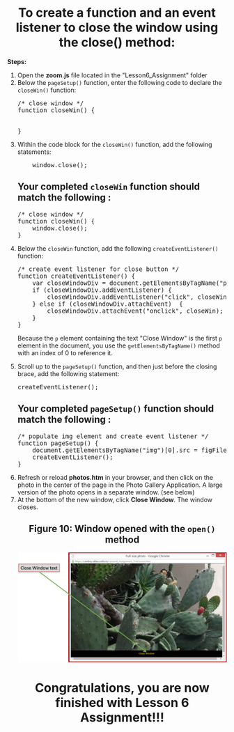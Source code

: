 <center><h1>To create a function and an event listener to close the window using the close() method:</h1></center>


<b>Steps:</b>

<ol>
<li>Open the <b>zoom.js</b> file located in the "Lesson6_Assignment" folder</li>
<li>
Below the <code>pageSetup()</code> function, enter the following code to declare the <code>closeWin()</code> function:
<pre>
/* close window */
function closeWin() {
<br>
}</pre>
</li>

<li>
Within the code block for the <code>closeWin()</code> function, add the following statements:
<pre>
    window.close();
</pre>


<h2>Your completed <code>closeWin</code> function should match the following :</h2>

<pre>
/* close window */
function closeWin() {
    window.close();
}
</pre>

<li>
Below the <code>closeWin</code> function, add the following <code>createEventListener()</code> function:

<pre>
/* create event listener for close button */
function createEventListener() {
    var closeWindowDiv = document.getElementsByTagName("p")[0];
    if (closeWindowDiv.addEventListener) {
        closeWindowDiv.addEventListener("click", closeWin, false); 
    } else if (closeWindowDiv.attachEvent)  {
        closeWindowDiv.attachEvent("onclick", closeWin);
    }
}
</pre>
Because the <code>p</code> element containing the text "Close Window" is the first <code>p</code> element in the document, you use the <code>getElementsByTagName()</code> method with an index of 0 to reference it.
</li>
<li>
Scroll up to the <code>pageSetup()</code> function, and then just before the closing brace, add the following statement:
<pre>
createEventListener();
</pre>
</li>
<h2>Your completed <code>pageSetup()</code> function should match the following :</h2>

<pre>
/* populate img element and create event listener */
function pageSetup() {
    document.getElementsByTagName("img")[0].src = figFilename; // assign filename to img element
    createEventListener();
}
</pre>

<li>
Refresh or reload <b>photos.htm</b> in your browser, and then click on the photo in the center of the page in the Photo Gallery Application.  A large version of the photo opens in a separate window.  (see below)
</li>
<li>
At the bottom of the new window, click <b>Close Window</b>.  The window closes.</li>

<center>
<h2>Figure 10:  Window opened with the <code>open()</code> method</h2>
<img src=".guides/img/closeWindow.png" alt="Photo Gallery Close" />
</center>

<h1>
<center><b>Congratulations, you are now finished with Lesson 6 Assignment!!!</b></center>
</h1>
</ol>
